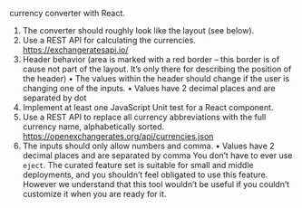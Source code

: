 currency converter with React.

1. The converter should roughly look like the layout (see below).
2. Use a REST API for calculating the currencies.
https://exchangeratesapi.io/
3. Header behavior (area is marked with a red border – this border is of
cause not part of the layout. It’s only there for describing the position of
the header)
• The values within the header should change if the user is changing
one of the inputs.
• Values have 2 decimal places and are separated by dot
4. Implement at least one JavaScript Unit test for a React component.
5. Use a REST API to replace all currency abbreviations with the full
currency name, alphabetically sorted.
https://openexchangerates.org/api/currencies.json
6. The inputs should only allow numbers and comma.
• Values have 2 decimal places and are separated by comma
You don’t have to ever use `eject`. The curated feature set is suitable for small and middle deployments, and you shouldn’t feel obligated to use this feature. However we understand that this tool wouldn’t be useful if you couldn’t customize it when you are ready for it.